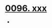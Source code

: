 # [0096. xxx](https://github.com/Tdahuyou/TNotes.react/tree/main/0096.%20xxx)

<!-- region:toc -->


- 

<!-- endregion:toc -->
